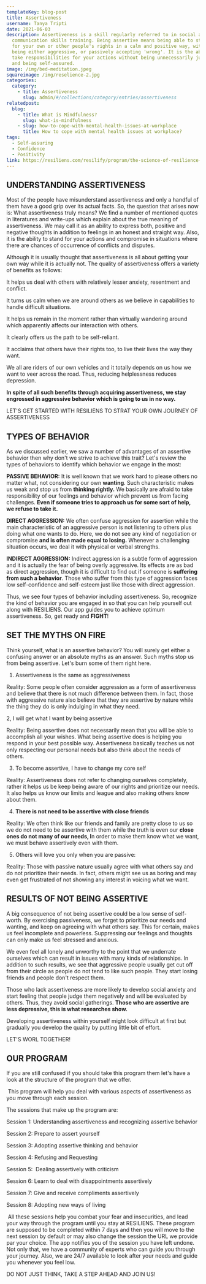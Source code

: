 ```yaml
---
templateKey: blog-post
title: Assertiveness
username: Tanya Tripti
date: 2021-06-03
description: Assertiveness is a skill regularly referred to in social and
  communication skills training. Being assertive means being able to stand up
  for your own or other people's rights in a calm and positive way, without
  being either aggressive, or passively accepting 'wrong'. It is the ability to
  take responsibilities for your actions without being unnecessarily judgmental,
  and being self-assured.
image: /img/bed-meditation.jpeg
squareimage: /img/reselience-2.jpg
categories:
  category:
    - title: Assertiveness
      slug: admin/#/collections/category/entries/assertiveness
relatedpost:
  blog:
    - title: What is Mindfulness?
      slug: what-is-mindfulness
    - slug: how-to-cope-with-mental-health-issues-at-workplace
      title: How to cope with mental health issues at workplace?
tags:
  - Self-assuring
  - Confidence
  - Positivity
link: https://resiliens.com/resilify/program/the-science-of-resilience-and-coping
---
```

<!--StartFragment-->

## **UNDERSTANDING ASSERTIVENESS**

Most of the people have  misunderstand assertiveness and only a handful of them have a good grip over its actual facts. So, the question that arises now is: What assertiveness truly means? We find a number of mentioned quotes in literatures and write-ups which explain about the true meaning of assertiveness. We may call it as an ability to express both, positive and negative thoughts in addition to feelings in an honest and straight way. Also, it is the ability to stand for your actions and compromise in situations where there are chances of occurrence of conflicts and disputes.

Although it is usually thought that assertiveness is all about getting your own way while it is actually not. The quality of assertiveness offers a variety of benefits as follows:

It helps us deal with others with relatively lesser anxiety, resentment and conflict.

It turns us calm when we are around others as we believe in capabilities to handle difficult situations.

It helps us remain in the moment rather than virtually wandering around which apparently affects our interaction with others.

It clearly offers us the path to be self-reliant.

 It acclaims that others have their rights too, to live their lives the way they want.

We all are riders of our own vehicles and it totally depends on us how we want to veer across the road. Thus, reducing helplessness reduces depression.

**In spite of all such benefits through acquiring assertiveness, we stay engrossed in aggressive behavior which is going to us in no way.**

LET'S GET STARTED WITH RESILIENS TO STRAT YOUR OWN JOURNEY OF ASSERTIVENESS

## **TYPES OF BEHAVIOR**

As we discussed earlier, we saw a number of advantages of an assertive behavior then why don't we strive to achieve this trait? Let's review the types of behaviors to identify which behavior we engage in the most:

**PASSIVE BEHAVIOR:** It is well known that we work hard to please others no matter what, not considering our own **wanting**. Such characteristic makes us weak and stop us from **thinking rightly.** We basically are afraid to take responsibility of our feelings and behavior which prevent us from facing challenges. **Even if someone tries to approach us for some sort of help, we refuse to take it.**

**DIRECT AGGRESSION:** We often confuse aggression for assertion while the main characteristic of an aggressive person is not listening to others plus doing what one wants to do. Here, we do not see any kind of negotiation or compromise **and is often made equal to losing.** Whenever a challenging situation occurs, we deal it with physical or verbal strengths. 

**INDIRECT AGGRESSION:** Indirect aggression is a subtle form of aggression and it is actually the fear of being overly aggressive. Its effects are as bad as direct aggression, though it is difficult to find out if someone is **suffering from such a behavior**. Those who suffer from this type of aggression faces low self-confidence and self-esteem just like those with direct aggression.   

Thus, we see four types of behavior including assertiveness. So, recognize the kind of behavior you are engaged in so that you can help yourself out along with RESILIENS. Our app guides you to achieve optimum assertiveness. So, get ready and  **FIGHT**! 

## **SET THE MYTHS ON FIRE**

Think yourself, what is an assertive behavior? You will surely get either a confusing answer or an absolute myths as an answer. Such myths stop us from being assertive. Let's burn some of them right here.

1. Assertiveness is the same as aggressiveness

Reality: Some people often consider aggression as a form of assertiveness and believe that there is not much difference between them. In fact, those with aggressive nature also believe that they are assertive by nature while the thing they do is only indulging in what they need. 

2, I will get what I want by being assertive

Reality: Being assertive does not necessarily mean that you will be able to accomplish all your wishes. What being assertive does is helping you respond in your best possible way. Assertiveness basically teaches us not only respecting our personal needs but also think about the needs of others.

3. To become assertive, I have to change my core self

Reality: Assertiveness does not refer to changing ourselves completely, rather it helps us be keep being aware of our rights and prioritize our needs. It also helps us know our limits and league and also making others know about them.

4. **There is not need to be assertive with close friends**

Reality: We often think like our friends and family are pretty close to us so we do  not need to be assertive with them while the truth is even our **close ones do not many of our needs, I**n order to make them know what we want, we must behave assertively even with them.

5. Others will love you only when you are passive:

Reality: Those with passive nature usually agree with what others say and do not prioritize their needs. In fact, others might see us as boring and may even get frustrated of not showing any interest in voicing what we want.

## **RESULTS OF NOT BEING ASSERTIVE**

A big consequence of not being assertive could be a low sense of self-worth. By exercising passiveness, we forget to prioritize our needs and wanting, and keep on agreeing with what others say. This for certain, makes us feel incomplete and powerless. Suppressing our feelings and thoughts can only make us feel stressed and anxious.

We even feel all lonely and unworthy to the point that we underrate ourselves which can result in issues with many kinds of relationships. In addition to such results, we see that aggressive people usually get cut off from their circle as people do not tend to like such people. They start losing friends and people don't respect them.

Those who lack assertiveness are more likely to develop social anxiety and start feeling that people judge them negatively and will be evaluated by others. Thus, they avoid social gatherings. **Those who are assertive are less depressive, this is what researches show.** 

Developing assertiveness within yourself might look difficult at first but gradually you develop the quality by putting little bit of effort.

LET'S WORL TOGETHER!

## OUR PROGRAM

If you are still confused if you should take this program them let's have a look at the structure of the program that we offer. 

 This program will help you deal with various aspects of assertiveness as you move through each session.

The sessions that make up the program are: 

Session 1: Understanding assertiveness and recognizing assertive behavior

Session 2: Prepare to assert yourself

Session 3: Adopting assertive thinking and behavior

Session 4: Refusing and Requesting

Session 5:  Dealing assertively with criticism

Session 6: Learn to deal with disappointments assertively

Session 7: Give and receive compliments assertively

Session 8: Adopting new ways of living

 All these sessions help you combat your fear and insecurities, and lead your way through the program until you stay at RESILIENS. These program are supposed to be completed within 7 days and then you will move to the next session by default or may also change the session the URL we provide par your choice. The app notifies you of the session you have left undone. Not only that, we have a community of experts who can guide you through your journey. Also, we are 24/7 available to look after your needs and guide you whenever you feel low.

DO NOT JUST THINK, TAKE A STEP AHEAD AND JOIN US!

<!--EndFragment-->